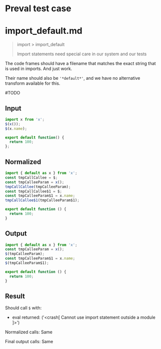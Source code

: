 # Preval test case

# import_default.md

> import > import_default
>
> Import statements need special care in our system and our tests

The code frames should have a filename that matches the exact string that is used in imports. And just work.

Their name should also be `'*default*'`, and we have no alternative transform available for this.

#TODO

## Input

`````js filename=intro
import x from 'x';
$(x());
$(x.name);
`````

`````js filename=x
export default function() {
  return 100;
};
`````

## Normalized

`````js filename=intro
import { default as x } from 'x';
const tmpCallCallee = $;
const tmpCalleeParam = x();
tmpCallCallee(tmpCalleeParam);
const tmpCallCallee$1 = $;
const tmpCalleeParam$1 = x.name;
tmpCallCallee$1(tmpCalleeParam$1);
`````

`````js filename=x
export default function () {
  return 100;
}
`````

## Output

`````js filename=intro
import { default as x } from 'x';
const tmpCalleeParam = x();
$(tmpCalleeParam);
const tmpCalleeParam$1 = x.name;
$(tmpCalleeParam$1);
`````

`````js filename=x
export default function () {
  return 100;
}
`````

## Result

Should call `$` with:
 - eval returned: ('<crash[ Cannot use import statement outside a module ]>')

Normalized calls: Same

Final output calls: Same

